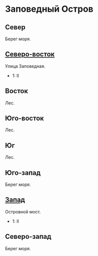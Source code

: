 # Заповедный Остров

## Север

Берег моря.

## [Северо-восток](./585145.md)

Улица Заповедная.

* 1:    II

## Восток

Лес.

## Юго-восток

Лес.

## Юг

Лес.

## Юго-запад

Берег моря.

## [Запад](./550150.md)

Островной мост.

* 1:    II

## Северо-запад

Берег моря.
